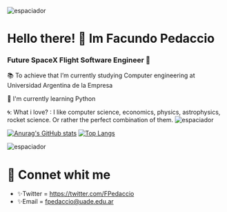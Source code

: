  ![espaciador](https://i.imgur.com/ugx3vyl.jpg)
# Hello there! :wave: Im Facundo Pedaccio
### Future SpaceX Flight Software Engineer :rocket:

:books: To achieve that I’m currently studying Computer engineering at Universidad Argentina de la Empresa 

:seedling: I'm currently learning Python

:cyclone:: What i love? :  I like computer science, economics, physics, astrophysics, rocket science. Or rather the perfect combination of them.
![espaciador](https://i.imgur.com/qcJcd2S.jpg)
<!--
**fpedaccio/fpedaccio** is a ✨ _special_ ✨ repository because its `README.md` (this file) appears on your GitHub profile.

Here are some ideas to get you started:
<h1> Future SpaceX flight software Engineer <h1>
- 🔭 I’m currently working on ...
- 🌱 I’m currently learning ...
- 👯 I’m looking to collaborate on ...
- 🤔 I’m looking for help with ...
- 💬 Ask me about ...
- 📫 How to reach me: ...
- 😄 Pronouns: ...
- ⚡ Fun fact: ...
-->


[![Anurag's GitHub stats](https://github-readme-stats.vercel.app/api?username=fpedaccio)](https://github.com/anuraghazra/github-readme-stats) [![Top Langs](https://github-readme-stats.vercel.app/api/top-langs/?username=fpedaccio)](https://github.com/anuraghazra/github-readme-stats)

![espaciador](https://i.imgur.com/vWWA2OF.jpg)

# :telescope: Connet whit me

* :sparkles:Twitter = https://twitter.com/FPedaccio
* :sparkles:Email = fpedaccio@uade.edu.ar
